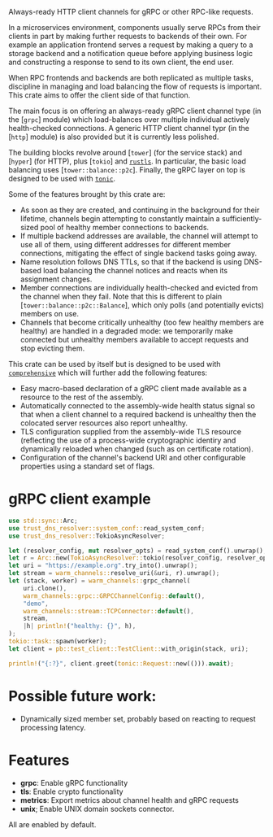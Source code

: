 <!-- cargo-rdme start -->

Always-ready HTTP client channels for gRPC or other RPC-like requests.

In a microservices environment, components usually serve RPCs from their
clients in part by making further requests to backends of their own. For
example an application frontend serves a request by making a query to a
storage backend and a notification queue before applying business logic
and constructing a response to send to its own client, the end user.

When RPC frontends and backends are both replicated as multiple tasks,
discipline in managing and load balancing the flow of requests is
important. This crate aims to offer the client side of that function.

The main focus is on offering an always-ready gRPC client channel type
(in the [`grpc`] module) which load-balances over multiple individual
actively health-checked connections. A generic HTTP client channel typr
(in the [`http`] module) is also provided but it is currently less
polished.

The building blocks revolve around [`tower`] (for the service stack) and
[`hyper`] (for HTTP), plus [`tokio`] and [`rustls`]. In particular, the
basic load balancing uses [`tower::balance::p2c`]. Finally, the gRPC
layer on top is designed to be used with [`tonic`].

Some of the features brought by this crate are:

- As soon as they are created, and continuing in the background for their
lifetime, channels begin attempting to constantly maintain a
sufficiently-sized pool of healthy member connections to backends.
- If multiple backend addresses are available, the channel will attempt
to use all of them, using different addresses for different member
connections, mitigating the effect of single backend tasks going away.
- Name resolution follows DNS TTLs, so that if the backend is using
DNS-based load balancing the channel notices and reacts when its
assignment changes.
- Member connections are individually health-checked and evicted from
the channel when they fail. Note that this is different to plain
[`tower::balance::p2c::Balance`], which only polls (and potentially
evicts) members on use.
- Channels that become critically unhealthy (too few healthy members are
healthy) are handled in a degraded mode: we temporarily make connected
but unhealthy members available to accept requests and stop evicting them.

This crate can be used by itself but is designed to be used with
[`comprehensive`] which will further add the following features:

- Easy macro-based declaration of a gRPC client made available as a
resource to the rest of the assembly.
- Automatically connected to the assembly-wide health status signal so
that when a client channel to a required backend is unhealthy then the
colocated server resources also report unhealthy.
- TLS configuration supplied from the assembly-wide TLS resource
(reflecting the use of a process-wide cryptographic identiry and
dynamically reloaded when changed (such as on certificate rotation).
- Configuration of the channel's backend URI and other configurable
properties using a standard set of flags.

# gRPC client example

```rust
use std::sync::Arc;
use trust_dns_resolver::system_conf::read_system_conf;
use trust_dns_resolver::TokioAsyncResolver;

let (resolver_config, mut resolver_opts) = read_system_conf().unwrap();
let r = Arc::new(TokioAsyncResolver::tokio(resolver_config, resolver_opts));
let uri = "https://example.org".try_into().unwrap();
let stream = warm_channels::resolve_uri(&uri, r).unwrap();
let (stack, worker) = warm_channels::grpc_channel(
    uri.clone(),
    warm_channels::grpc::GRPCChannelConfig::default(),
    "demo",
    warm_channels::stream::TCPConnector::default(),
    stream,
    |h| println!("healthy: {}", h),
);
tokio::task::spawn(worker);
let client = pb::test_client::TestClient::with_origin(stack, uri);

println!("{:?}", client.greet(tonic::Request::new(())).await);
```

# Possible future work:

- Dynamically sized member set, probably based on reacting to request
processing latency.

# Features

- **grpc**: Enable gRPC functionality
- **tls**: Enable crypto functionality
- **metrics**: Export metrics about channel health and gRPC requests
- **unix**; Enable UNIX domain sockets connector.

All are enabled by default.

[`comprehensive`]: https://docs.rs/comprehensive/latest/comprehensive/
[`rustls`]: https://docs.rs/rustls/latest/rustls/
[`tonic`]: https://docs.rs/tonic/latest/tonic/

<!-- cargo-rdme end -->
